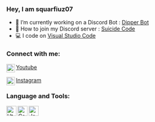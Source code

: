 ### Hey, I am squarfiuz07
<ul>
  <li> 📝 I’m currently working on a Discord Bot : <a href="https://discord.com/api/oauth2/authorize?client_id=775458564860018739&permissions=-1">Dipper Bot</a></li>
  <li> 💌 How to join my Discord server : <a href="https://discord.gg/A59kDPN">Suicide Code</a></li>
  <li> 💻 I code on <a href="https://code.visualstudio.com">Visual Studio Code</a></li>
</ul>

### Connect with me:
<img align="left" alt="squarfiuz07_youtube" width="22px" src="https://cdn.jsdelivr.net/npm/simple-icons@v3/icons/youtube.svg" />[Youtube](https://www.youtube.com/channel/UC2ACluqDgpeNbexpdaTACmw/videos)
<br>
<br>
<img align="left" alt="squarfiuz07_instagram" width="22px" src="https://cdn.jsdelivr.net/npm/simple-icons@v3/icons/instagram.svg" />[Instagram](https://www.instagram.com/squarfiuz07/)

### Language and Tools:
<img align="left" alt="Html" width="26px" src="https://en.wikipedia.org/wiki/HTML#/media/File:HTML5_logo_and_wordmark.svg">
<img align="left" alt="Css" width="26px" src="https://en.wikipedia.org/wiki/CSS#/media/File:CSS3_logo_and_wordmark.svg">
<img align="left" alt="JavaScript" width="26px" src="https://fr.wikipedia.org/wiki/JavaScript#/media/Fichier:Unofficial_JavaScript_logo_2.svg">


